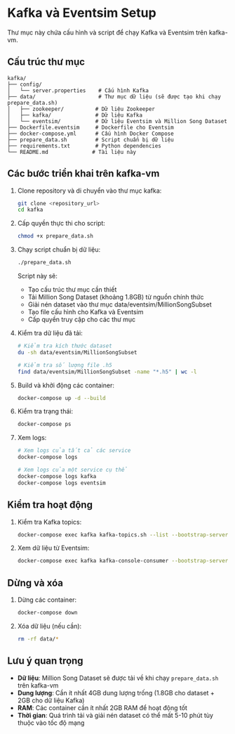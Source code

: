# Kafka và Eventsim Setup

Thư mục này chứa cấu hình và script để chạy Kafka và Eventsim trên kafka-vm.

## Cấu trúc thư mục

```
kafka/
├── config/
│   └── server.properties    # Cấu hình Kafka
├── data/                    # Thư mục dữ liệu (sẽ được tạo khi chạy prepare_data.sh)
│   ├── zookeeper/          # Dữ liệu Zookeeper
│   ├── kafka/              # Dữ liệu Kafka
│   └── eventsim/           # Dữ liệu Eventsim và Million Song Dataset
├── Dockerfile.eventsim     # Dockerfile cho Eventsim
├── docker-compose.yml      # Cấu hình Docker Compose
├── prepare_data.sh         # Script chuẩn bị dữ liệu
├── requirements.txt        # Python dependencies
└── README.md              # Tài liệu này
```

## Các bước triển khai trên kafka-vm

1. Clone repository và di chuyển vào thư mục kafka:
   ```bash
   git clone <repository_url>
   cd kafka
   ```

2. Cấp quyền thực thi cho script:
   ```bash
   chmod +x prepare_data.sh
   ```

3. Chạy script chuẩn bị dữ liệu:
   ```bash
   ./prepare_data.sh
   ```
   Script này sẽ:
   - Tạo cấu trúc thư mục cần thiết
   - Tải Million Song Dataset (khoảng 1.8GB) từ nguồn chính thức
   - Giải nén dataset vào thư mục data/eventsim/MillionSongSubset
   - Tạo file cấu hình cho Kafka và Eventsim
   - Cấp quyền truy cập cho các thư mục

4. Kiểm tra dữ liệu đã tải:
   ```bash
   # Kiểm tra kích thước dataset
   du -sh data/eventsim/MillionSongSubset
   
   # Kiểm tra số lượng file .h5
   find data/eventsim/MillionSongSubset -name "*.h5" | wc -l
   ```

5. Build và khởi động các container:
   ```bash
   docker-compose up -d --build
   ```

6. Kiểm tra trạng thái:
   ```bash
   docker-compose ps
   ```

7. Xem logs:
   ```bash
   # Xem logs của tất cả các service
   docker-compose logs

   # Xem logs của một service cụ thể
   docker-compose logs kafka
   docker-compose logs eventsim
   ```

## Kiểm tra hoạt động

1. Kiểm tra Kafka topics:
   ```bash
   docker-compose exec kafka kafka-topics.sh --list --bootstrap-server localhost:9092
   ```

2. Xem dữ liệu từ Eventsim:
   ```bash
   docker-compose exec kafka kafka-console-consumer --bootstrap-server localhost:9092 --topic listen_events --from-beginning --max-messages 5
   ```

## Dừng và xóa

1. Dừng các container:
   ```bash
   docker-compose down
   ```

2. Xóa dữ liệu (nếu cần):
   ```bash
   rm -rf data/*
   ```

## Lưu ý quan trọng

- **Dữ liệu**: Million Song Dataset sẽ được tải về khi chạy `prepare_data.sh` trên kafka-vm
- **Dung lượng**: Cần ít nhất 4GB dung lượng trống (1.8GB cho dataset + 2GB cho dữ liệu Kafka)
- **RAM**: Các container cần ít nhất 2GB RAM để hoạt động tốt
- **Thời gian**: Quá trình tải và giải nén dataset có thể mất 5-10 phút tùy thuộc vào tốc độ mạng 